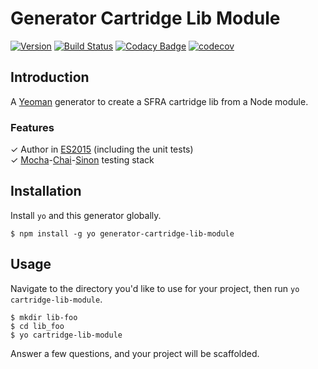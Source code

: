 # Generator Cartridge Lib Module

[![Version](https://img.shields.io/npm/v/generator-cartridge-lib-module.svg)](https://npmjs.org/package/generator-cartridge-lib-module)
[![Build Status](https://img.shields.io/travis/pikamachu/pika-generator-cartridge-lib-module/master.svg)](https://travis-ci.org/pikamachu/pika-generator-cartridge-lib-module)
[![Codacy Badge](https://api.codacy.com/project/badge/Grade/7a5d465f487e4f55a8e50e8201cc69b1)](https://www.codacy.com/project/antonio.marin.jimenez/pika-generator-cartridge-lib-module/dashboard?utm_source=github.com&amp;utm_medium=referral&amp;utm_content=pikamachu/pika-generator-cartridge-lib-module&amp;utm_campaign=Badge_Grade_Dashboard)
[![codecov](https://codecov.io/gh/pikamachu/pika-generator-cartridge-lib-module/branch/master/graph/badge.svg)](https://codecov.io/gh/pikamachu/pika-generator-cartridge-lib-module)

## Introduction

A [Yeoman](http://yeoman.io/) generator to create a SFRA cartridge lib from a Node module.

### Features

✓ Author in [ES2015](https://babeljs.io/docs/learn-es2015/) (including the unit tests)  
✓ [Mocha](http://mochajs.org/)-[Chai](http://chaijs.com/)-[Sinon](http://sinonjs.org/) testing stack  

## Installation

Install `yo` and this generator globally.

```
$ npm install -g yo generator-cartridge-lib-module
```


## Usage

Navigate to the directory you'd like to use for your project, then run `yo cartridge-lib-module`.
```
$ mkdir lib-foo
$ cd lib_foo
$ yo cartridge-lib-module
```

Answer a few questions, and your project will be scaffolded.


